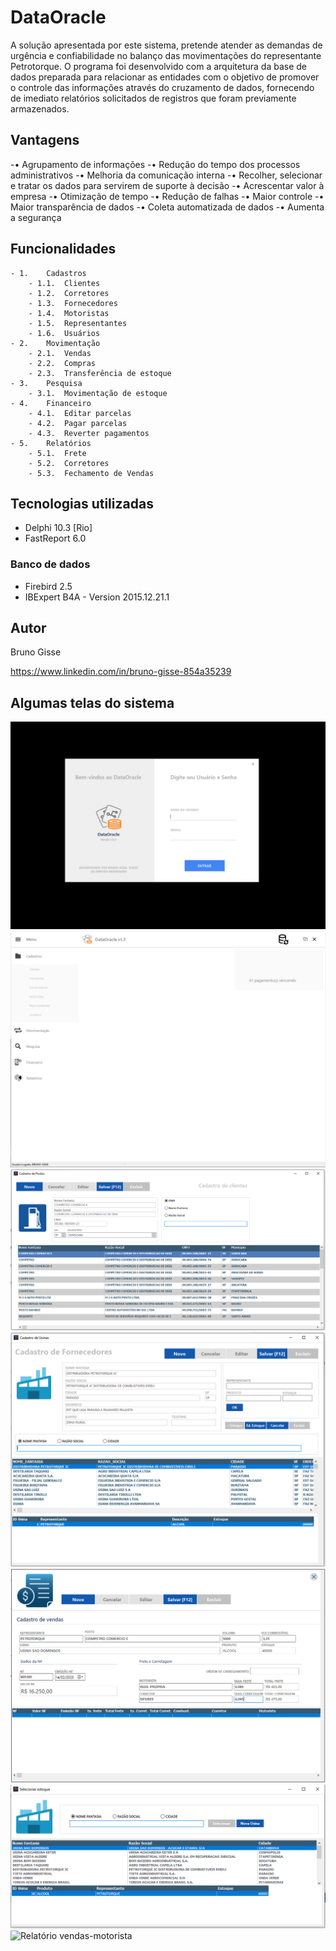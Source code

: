 # DataOracle
A solução apresentada por este sistema, pretende atender as demandas de urgência e confiabilidade no balanço das movimentações do representante Petrotorque.
O programa foi desenvolvido com a arquitetura da base de dados preparada para relacionar as entidades com o objetivo de promover o controle das informações através do cruzamento de dados, fornecendo de imediato relatórios solicitados de registros que foram previamente armazenados.


## Vantagens
-•	Agrupamento de informações 
-•	Redução do tempo dos processos administrativos
-•	Melhoria da comunicação interna
-•	Recolher, selecionar e tratar os dados para servirem de suporte à decisão
-•	Acrescentar valor à empresa
-•	Otimização de tempo
-•	Redução de falhas
-•	Maior controle
-•	Maior transparência de dados
-•	Coleta automatizada de dados
-•	Aumenta a segurança


## Funcionalidades
    - 1.	Cadastros
        - 1.1.	Clientes
        - 1.2.	Corretores
        - 1.3.	Fornecedores
        - 1.4.	Motoristas
        - 1.5.	Representantes
        - 1.6.	Usuários
    - 2.	Movimentação
        - 2.1.	Vendas
        - 2.2.	Compras
        - 2.3.	Transferência de estoque
    - 3.	Pesquisa
        - 3.1.	Movimentação de estoque
    - 4.	Financeiro
        - 4.1.	Editar parcelas
        - 4.2.	Pagar parcelas	
        - 4.3.	Reverter pagamentos
    - 5.	Relatórios
        - 5.1.	Frete
        - 5.2.	Corretores
        - 5.3.	Fechamento de Vendas

## Tecnologias utilizadas
- Delphi 10.3 [Rio]
- FastReport 6.0
### Banco de dados
- Firebird 2.5
- IBExpert B4A - Version 2015.12.21.1

## Autor

Bruno Gisse

https://www.linkedin.com/in/bruno-gisse-854a35239


## Algumas telas do sistema
![Login](https://github.com/brunogisse/assets/blob/main/DataOracle/Login.png)
![Principal](https://github.com/brunogisse/assets/blob/main/DataOracle/Principal.png)
![Cadastro de clientes](https://github.com/brunogisse/assets/blob/main/DataOracle/Cadastro%20de%20clientes.png)
![Cadastro de Fornecedores](https://github.com/brunogisse/assets/blob/main/DataOracle/Cadastro%20de%20Fornecedores.png)
![Vendas](https://github.com/brunogisse/assets/blob/main/DataOracle/Venda.png)
![Selecionar estoque venda](https://github.com/brunogisse/assets/blob/main/DataOracle/Selecionar%20Estoque.png)
![Relatório vendas-motorista](https://github.com/brunogisse/assets/blob/main/DataOracle/Relat%C3%B3rio%20vendas-motorista.png)

